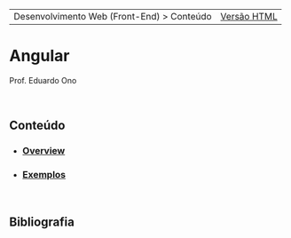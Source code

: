 <table>
  <tr>
    <td>Desenvolvimento Web (Front-End) > Conteúdo</td>
    <td><a href="http://eduardo-ono.github.io/Desenvolvimento-Web/conteudo/angular/">Versão HTML</a></td>
  </tr>
</table>

# Angular

Prof. Eduardo Ono

<br>

## Conteúdo

* ### [Overview](./overview.md)

* ### [Exemplos](./exemplos/)

<br>

## Bibliografia

<br>
